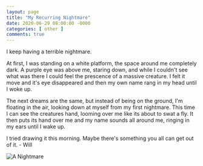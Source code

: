 ```yaml
---
layout: page
title: "My Recurring Nightmare"
date: 2020-06-29 08:00:00 -0000
categories: [ other ]
comments: true
---
```

I keep having a terrible nightmare.  

At first, I was standing on a white platform, the space around me completely dark. A purple eye was above me, staring down, and while I couldn't see what was there I could feel the prescence of a massive creature. I felt it move and it's eye disappeared and then my own name rang in my head until I woke up.

The next dreams are the same, but instead of being on the ground, I'm floating in the air, looking down at myself from my first nightmare. This time I can see the creatures hand, looming over me like its about to swat a fly. It then puts its hand over me and my name sounds all around me, ringing in my ears until I wake up.  

I tried drawing it this morning. Maybe there's something you all can get out of it. - Will

![A Nightmare](/images/ANightmare.jpg)
